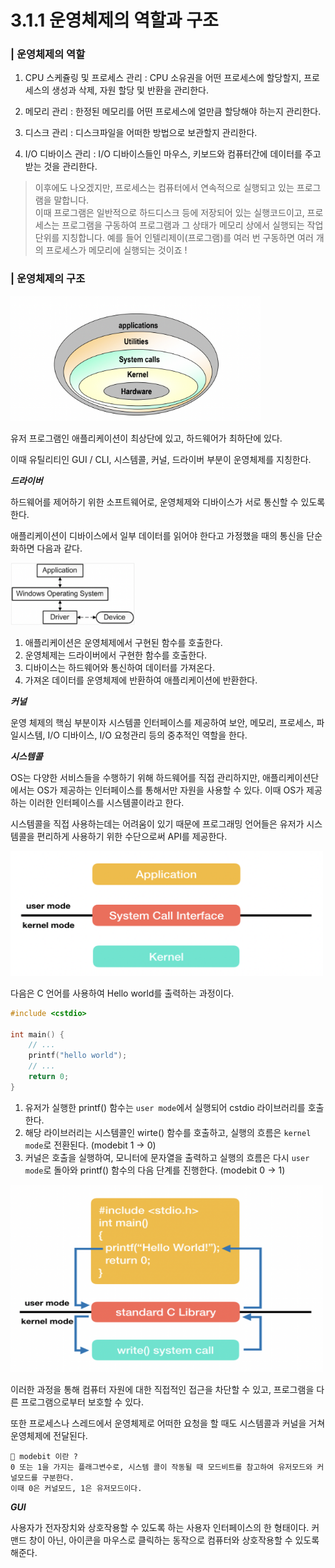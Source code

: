 # 3.1.1 운영체제의 역할과 구조

### | 운영체제의 역할

1. CPU 스케쥴링 및 프로세스 관리 : CPU 소유권을 어떤 프로세스에 할당할지, 프로세스의 생성과 삭제, 자원 할당 및 반환을 관리한다.

2. 메모리 관리 : 한정된 메모리를 어떤 프로세스에 얼만큼 할당해야 하는지 관리한다.

3. 디스크 관리 : 디스크파일을 어떠한 방법으로 보관할지 관리한다.

4. I/O 디바이스 관리 : I/O 디바이스들인 마우스, 키보드와 컴퓨터간에 데이터를 주고받는 것을 관리한다.

> 이후에도 나오겠지만, 프로세스는 컴퓨터에서 연속적으로 실행되고 있는 프로그램을 말합니다.  
> 이때 프로그램은 일반적으로 하드디스크 등에 저장되어 있는 실행코드이고, 프로세스는 프로그램을 구동하여 프로그램과 그 상태가 메모리 상에서 실행되는 작업 단위를 지칭합니다.
> 예를 들어 인텔리제이(프로그램)를 여러 번 구동하면 여러 개의 프로세스가 메모리에 실행되는 것이죠 !

### | 운영체제의 구조

<img src="../../assets/3.1.1/os.png" width="400px" height="200px">

유저 프로그램인 애플리케이션이 최상단에 있고, 하드웨어가 최하단에 있다.

이때 유틸리티인 GUI / CLI, 시스템콜, 커널, 드라이버 부분이 운영체제를 지칭한다.

<b> _드라이버_ </b>

하드웨어를 제어하기 위한 소프트웨어로, 운영체제와 디바이스가 서로 통신할 수 있도록 한다.

애플리케이션이 디바이스에서 일부 데이터를 읽어야 한다고 가정했을 때의 통신을 단순화하면 다음과 같다.

<img src="../../assets/3.1.1/driver.png" width="200px" height="100px">

1. 애플리케이션은 운영체제에서 구현된 함수를 호출한다.
2. 운영체제는 드라이버에서 구현한 함수를 호출한다.
3. 디바이스는 하드웨어와 통신하여 데이터를 가져온다.
4. 가져온 데이터를 운영체제에 반환하여 애플리케이션에 반환한다.

<b> _커널_ </b>

운영 체제의 핵심 부분이자 시스템콜 인터페이스를 제공하여 보안, 메모리, 프로세스, 파일시스템, I/O 디바이스, I/O 요청관리 등의 중추적인 역할을 한다.

<b> _시스템콜_ </b>

OS는 다양한 서비스들을 수행하기 위해 하드웨어를 직접 관리하지만, 애플리케이션단에서는 OS가 제공하는 인터페이스를 통해서만 자원을 사용할 수 있다. 이때 OS가 제공하는 이러한 인터페이스를 시스템콜이라고 한다.

시스템콜을 직접 사용하는데는 어려움이 있기 때문에 프로그래밍 언어들은 유저가 시스템콜을 편리하게 사용하기 위한 수단으로써 API를 제공한다.

<img src="../../assets/3.1.1/syscall.png" width="500px" height="200px">

다음은 C 언어를 사용하여 Hello world를 출력하는 과정이다.

```c++
#include <cstdio>

int main() {
    // ...
    printf("hello world");
    // ...
    return 0;
}
```

1. 유저가 실행한 printf() 함수는 `user mode`에서 실행되어 cstdio 라이브러리를 호출한다.
2. 해당 라이브러리는 시스템콜인 wirte() 함수를 호출하고, 실행의 흐름은 `kernel mode`로 전환된다. (modebit 1 &rarr; 0)
3. 커널은 호출을 실행하여, 모니터에 문자열을 출력하고 실행의 흐름은 다시 `user mode`로 돌아와 printf() 함수의 다음 단계를 진행한다. (modebit 0 &rarr; 1)

<img src="../../assets/3.1.1/example.png" width="500px" height="300px">

이러한 과정을 통해 컴퓨터 자원에 대한 직접적인 접근을 차단할 수 있고, 프로그램을 다른 프로그램으로부터 보호할 수 있다.

또한 프로세스나 스레드에서 운영체제로 어떠한 요청을 할 때도 시스템콜과 커널을 거쳐 운영체제에 전달된다.

```
🥸 modebit 이란 ?
0 또는 1을 가지는 플래그변수로, 시스템 콜이 작동될 때 모드비트를 참고하여 유저모드와 커널모드를 구분한다.
이때 0은 커널모드, 1은 유저모드이다.
```

<b> _GUI_ </b>

사용자가 전자장치와 상호작용할 수 있도록 하는 사용자 인터페이스의 한 형태이다.
커맨드 창이 아닌, 아이콘을 마우스로 클릭하는 동작으로 컴퓨터와 상호작용할 수 있도록 해준다.
